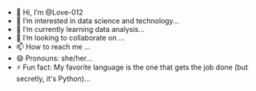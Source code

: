 - 👋 Hi, I’m @Love-012
- 👀 I’m interested in data science and technology...
- 🌱 I’m currently learning data analysis...
- 💞️ I’m looking to collaborate on ...
- 📫 How to reach me ...
- 😄 Pronouns: she/her...
- ⚡ Fun fact: My favorite language is the one that gets the job done (but secretly, it's Python)...

<!---
Love-012/Love-012 is a ✨ special ✨ repository because its `README.md` (this file) appears on your GitHub profile.
You can click the Preview link to take a look at your changes.
--->
